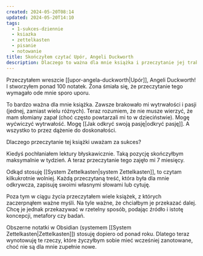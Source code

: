 ```yaml
---
created: 2024-05-20T08:14
updated: 2024-05-20T14:10
tags:
  - 1-sukces-dziennie
  - ksiazka
  - zettelkasten
  - pisanie
  - notowanie
title: Skończyłem czytać Upór, Angeli Duckworth
description: Dlaczego to ważna dla mnie książka i przeczytanie jej traktuję jako sukces?
---
```

Przeczytałem wreszcie [[upor-angela-duckworth|Upór]], Angeli Duckworth! I stworzyłem ponad 100 notatek. Żona śmiała się, że przeczytanie tego wymagało ode mnie sporo uporu.

To bardzo ważna dla mnie książka. Zawsze brakowało mi wytrwałości i pasji (jednej, zamiast wielu różnych). Teraz rozumiem, że nie musze wierzyć, że mam słomiany zapał (choć często powtarzali mi to w dzieciństwie). Mogę wyćwiczyć wytrwałość. Mogę [[Jak odkryć swoją pasję|odkryć pasję]]. A wszystko to przez dążenie do doskonałości.

Dlaczego przeczytanie tej książki uważam za sukces?

Kiedyś pochłaniałem lektury błyskawicznie. Taką pozycję skończyłbym maksymalnie w tydzień. A teraz przeczytanie tego zajęło mi 7 miesięcy.

Odkąd stosuję [[System Zettelkasten|system Zettelkasten]], to czytam kilkukrotnie wolniej. Każdą przeczytaną treść, która była dla mnie odkrywcza, zapisuję swoimi własnymi słowami lub cytuję.

Poza tym w ciągu życia przeczytałem wiele książek, z których zaczerpnąłem ważne myśli. Na tyle ważne, że chciałbym je przekazać dalej. Chcę je jednak przekazywać w rzetelny sposób, podając źródło i istotę koncepcji, metafory czy badań.

Obszerne notatki w Obsidian (systemem [[System Zettelkasten|Zettelkasten]]) stosuję dopiero od ponad roku. Dlatego teraz wynotowuję te rzeczy, które życzyłbym sobie mieć wcześniej zanotowane, choć nie są dla mnie zupełnie nowe.